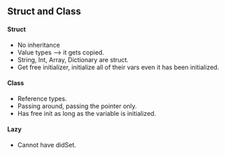 ## Struct and Class
#### Struct
- No inheritance
- Value types --> it gets copied.
- String, Int, Array, Dictionary are struct.
- Get free initializer, initialize all of their vars even it has been initialized.

#### Class
- Reference types.
- Passing around, passing the pointer only.
- Has free init as long as the variable is initialized.

#### Lazy
- Cannot have didSet.
